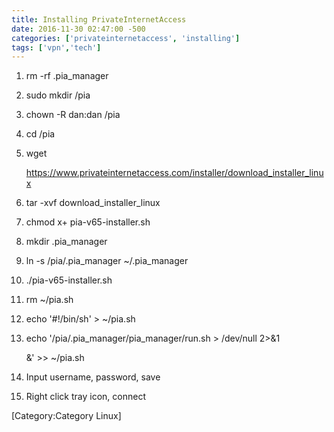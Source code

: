 ```yaml
---
title: Installing PrivateInternetAccess
date: 2016-11-30 02:47:00 -500
categories: ['privateinternetaccess', 'installing']
tags: ['vpn','tech']
---
```


1.  rm -rf .pia_manager

2.  sudo mkdir /pia

3.  chown -R dan:dan /pia

4.  cd /pia

5.  wget

    <https://www.privateinternetaccess.com/installer/download_installer_linux>

6.  tar -xvf download_installer_linux

7.  chmod x+ pia-v65-installer.sh

8.  mkdir .pia_manager

9.  ln -s /pia/.pia_manager \~/.pia_manager

10. ./pia-v65-installer.sh

11. rm \~/pia.sh

12. echo \'\#!/bin/sh\' \> \~/pia.sh

13. echo \'/pia/.pia_manager/pia_manager/run.sh \> /dev/null 2\>&1

    &\' \>\> \~/pia.sh

14. Input username, password, save

15. Right click tray icon, connect



[Category:Category Linux]

